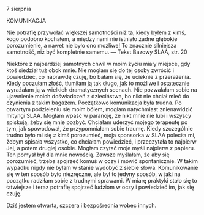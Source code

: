 7 sierpnia

KOMUNIKACJA

 Nie potrafię przywołać większej samotności niż ta, kiedy byłem z kimś, kogo podobno kochałem, a między nami nie istniało żadne głębokie porozumienie, a nawet nie było ono możliwe! To znacznie silniejsza samotność, niż być kompletnie samemu. — Tekst Bazowy SLAA, str. 20

 Niektóre z najbardziej samotnych chwil w moim życiu miały miejsce, gdy ktoś siedział tuż obok mnie. Nie mogłam się do tej osoby zwrócić i powiedzieć, co naprawdę czuję, bo bałam się, że ucieknie z przerażenia. Kiedy poczułam złość, tłumiłam ją tak długo, jak to możliwe i ostatecznie wyrażałam ją w wielkich dramatycznych scenach. Nie pozwalałam sobie na ujawnienie moich doświadczeń z dzieciństwa, bo nikt nie chciał mieć do czynienia z takim bagażem. Początkowo komunikacja była trudna. Po otwartym podzieleniu się moim bólem, mogłam natychmiast znienawidzić mityngi SLAA. Mogłam wpaść w paranoję, że nikt mnie nie lubi i wszyscy spiskują, żeby się mnie pozbyć. Chciałam uderzyć mojego terapeutę po tym, jak spowodował, że przypomniałam sobie traumę. Kiedy szczególnie trudno było mi się z kimś porozumieć, moja sponsorka w SLAA poleciła mi, żebym spisała wszystko, co chciałam powiedzieć, i przeczytała to najpierw Jej, a potem drugiej osobie. Mogłam czytać moje myśli najpierw z papieru. Ten pomysł był dla mnie nowością. Zawsze myślałam, że aby się porozumieć, trzeba spojrzeć komuś w oczy i mówić spontanicznie. W takim wypadku nigdy nie byłam w stanie wydobyć z siebie słowa. Komunikowanie się w ten sposób było niezręczne, ale był to jedyny sposób, w jaki na początku radziłam sobie z trudnymi sprawami. W miarę praktyki stało się to łatwiejsze i teraz potrafię spojrzeć ludziom w oczy i powiedzieć im, jak się czuję.

 Dziś jestem otwarta, szczera i bezpośrednia wobec innych.
